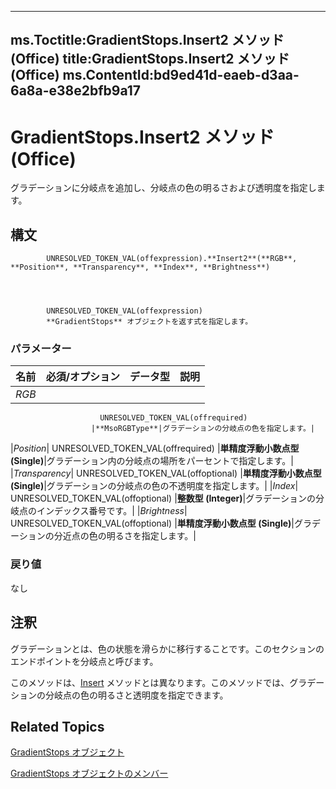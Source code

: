 

---
ms.Toctitle:GradientStops.Insert2 メソッド (Office)
title:GradientStops.Insert2 メソッド (Office)
ms.ContentId:bd9ed41d-eaeb-d3aa-6a8a-e38e2bfb9a17
---
# GradientStops.Insert2 メソッド (Office)




グラデーションに分岐点を追加し、分岐点の色の明るさおよび透明度を指定します。

## 構文

            UNRESOLVED_TOKEN_VAL(offexpression).**Insert2**(**RGB**, **Position**, **Transparency**, **Index**, **Brightness**)




            UNRESOLVED_TOKEN_VAL(offexpression)
            **GradientStops** オブジェクトを返す式を指定します。

### パラメーター

|**名前**|**必須/オプション**|**データ型**|**説明**|
|---|---|---|---|
|*RGB*|
                        UNRESOLVED_TOKEN_VAL(offrequired)
                      |**MsoRGBType**|グラデーションの分岐点の色を指定します。|
|*Position*|
                        UNRESOLVED_TOKEN_VAL(offrequired)
                      |**単精度浮動小数点型 (Single)**|グラデーション内の分岐点の場所をパーセントで指定します。|
|*Transparency*|
                        UNRESOLVED_TOKEN_VAL(offoptional)
                      |**単精度浮動小数点型 (Single)**|グラデーションの分岐点の色の不透明度を指定します。|
|*Index*|
                        UNRESOLVED_TOKEN_VAL(offoptional)
                      |**整数型 (Integer)**|グラデーションの分岐点のインデックス番号です。|
|*Brightness*|
                        UNRESOLVED_TOKEN_VAL(offoptional)
                      |**単精度浮動小数点型 (Single)**|グラデーションの分近点の色の明るさを指定します。|



### 戻り値
なし





## 注釈
グラデーションとは、色の状態を滑らかに移行することです。このセクションのエンドポイントを分岐点と呼びます。



このメソッドは、[Insert](98aec7ed-44f9-c9b4-7a1a-e5b9a1d26d95.md) メソッドとは異なります。このメソッドでは、グラデーションの分岐点の色の明るさと透明度を指定できます。



## Related Topics

[GradientStops オブジェクト](365949f0-29b3-76e1-1163-2ac870f68f7a.md)

[GradientStops オブジェクトのメンバー](9cab316d-3302-a119-b02b-54eea372acee.md)




